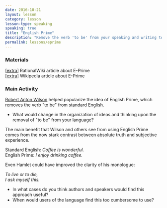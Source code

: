 ```yaml
---
date: 2016-10-21
layout: lesson
category: lesson
lesson-type: speaking
speaking: true
title: "English Prime"
description: "Remove the verb 'to be' from your speaking and writing to improve clarity"
permalink: lessons/eprime
---
```

### Materials
[<a href="http://rationalwiki.org/wiki/E-Prime" target="_blank">extra</a>] RationalWiki article about E-Prime  
[<a href="https://en.wikipedia.org/wiki/E-Prime" target="_blank">extra</a>] Wikipedia article about E-Prime

### Main Activity
<a href="https://en.wikipedia.org/wiki/Robert_Anton_Wilson" target="_blank">Robert Anton Wilson</a> helped popularize the idea of English Prime, which removes the verb "to be" from standard English.

- What would change in the organization of ideas and thinking upon the removal of "to be" from your language?

The main benefit that Wilson and others see from using English Prime comes from the now stark contrast between absolute truth and subjective experience. 

Standard English: *Coffee is wonderful.*  
English Prime: *I enjoy drinking coffee.*

Even Hamlet could have improved the clarity of his monologue:  

*To live or to die,  
I ask myself this.*

- In what cases do you think authors and speakers would find this approach useful?
- When would users of the language find this too cumbersome to use? 